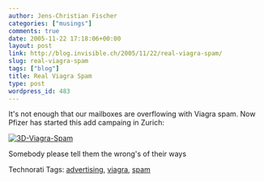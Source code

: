 ```yaml
---
author: Jens-Christian Fischer
categories: ["musings"]
comments: true
date: 2005-11-22 17:18:06+00:00
layout: post
link: http://blog.invisible.ch/2005/11/22/real-viagra-spam/
slug: real-viagra-spam
tags: ["blog"]
title: Real Viagra Spam
type: post
wordpress_id: 483
---
```



It's not enough that our mailboxes are overflowing with Viagra spam. Now Pfizer has started this add campaing in Zurich:



[![3D-Viagra-Spam](http://blog.invisible.ch/3d-viagra-spam-tm.jpg)](http://blog.invisible.ch/3d-viagra-spam.jpg)



Somebody please tell them the wrong's of their ways





Technorati Tags: [advertising](http://technorati.com/tag/advertising), [viagra](http://technorati.com/tag/viagra), [spam](http://technorati.com/tag/spam)
